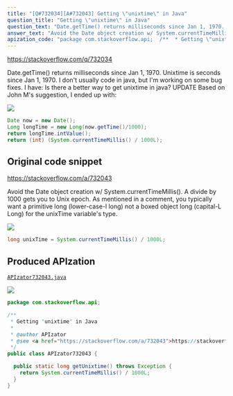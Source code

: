```yaml
---
title: "[Q#732034][A#732043] Getting \"unixtime\" in Java"
question_title: "Getting \"unixtime\" in Java"
question_text: "Date.getTime() returns milliseconds since Jan 1, 1970. Unixtime is seconds since Jan 1, 1970. I don't usually code in java, but I'm working on some bug fixes. I have: Is there a better way to get unixtime in java? UPDATE Based on John M's suggestion, I ended up with:"
answer_text: "Avoid the Date object creation w/ System.currentTimeMillis().  A divide by 1000 gets you to Unix epoch. As mentioned in a comment, you typically want a primitive long (lower-case-l long) not a boxed object long (capital-L Long) for the unixTime variable's type."
apization_code: "package com.stackoverflow.api;  /**  * Getting \"unixtime\" in Java  *  * @author APIzator  * @see <a href=\"https://stackoverflow.com/a/732043\">https://stackoverflow.com/a/732043</a>  */ public class APIzator732043 {    public static long getUnixtime() throws Exception {     return System.currentTimeMillis() / 1000L;   } }"
---
```


https://stackoverflow.com/q/732034

Date.getTime() returns milliseconds since Jan 1, 1970. Unixtime is seconds since Jan 1, 1970. I don&#x27;t usually code in java, but I&#x27;m working on some bug fixes. I have:
Is there a better way to get unixtime in java?
UPDATE
Based on John M&#x27;s suggestion, I ended up with:


<div class="code-logo"><img src="/stackoverflow.png" /></div>

```java
Date now = new Date();      
Long longTime = new Long(now.getTime()/1000);
return longTime.intValue();
return (int) (System.currentTimeMillis() / 1000L);
```


## Original code snippet

https://stackoverflow.com/a/732043

Avoid the Date object creation w/ System.currentTimeMillis().  A divide by 1000 gets you to Unix epoch.
As mentioned in a comment, you typically want a primitive long (lower-case-l long) not a boxed object long (capital-L Long) for the unixTime variable&#x27;s type.

<div class="code-logo"><img src="/stackoverflow.png" /></div>

```java
long unixTime = System.currentTimeMillis() / 1000L;
```

## Produced APIzation

[`APIzator732043.java`](https://github.com/blind-papers/apization-temp-data/raw/main/search/APIzator732043.java)

<div class="code-logo"><img src="/apizator.png" /></div>

```java
package com.stackoverflow.api;

/**
 * Getting "unixtime" in Java
 *
 * @author APIzator
 * @see <a href="https://stackoverflow.com/a/732043">https://stackoverflow.com/a/732043</a>
 */
public class APIzator732043 {

  public static long getUnixtime() throws Exception {
    return System.currentTimeMillis() / 1000L;
  }
}

```